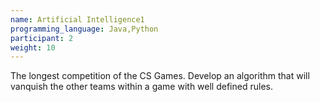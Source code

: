 ```yaml
---
name: Artificial Intelligence1
programming_language: Java,Python
participant: 2
weight: 10
---
```

The longest competition of the CS Games. Develop an algorithm that will vanquish the other teams within a game with well defined rules.